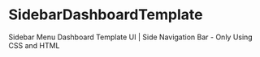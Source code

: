 # SidebarDashboardTemplate
Sidebar Menu Dashboard Template UI | Side Navigation Bar - Only Using CSS and HTML
